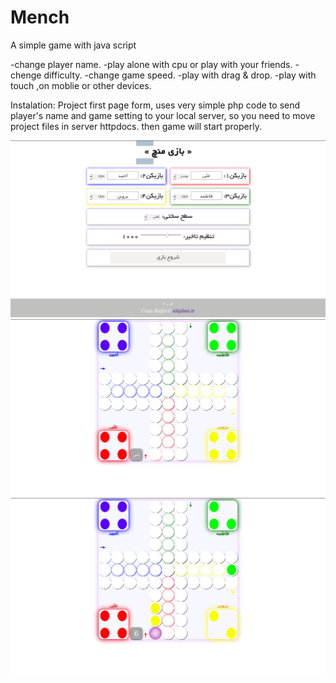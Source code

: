 # Mench
A simple game with java script

-change player name.
-play alone with cpu or play with your friends.
-chenge difficulty.
-change game speed.
-play with drag & drop.
-play with touch ,on moblie or other devices.

Instalation:
Project first page form, uses very simple php code to send player's name and game setting to your local server,
so you need to move project files in server httpdocs. then game will start properly.

![Screenshot](image/preview1.png)
![Screenshot](image/preview2.png)
![Screenshot](image/preview3.png)
